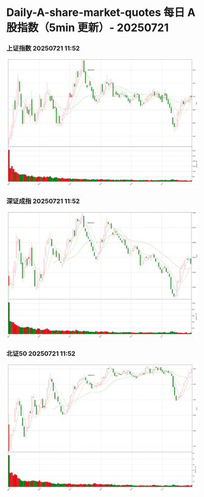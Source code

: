 
# Daily-A-share-market-quotes 每日 A 股指数（5min 更新）- 20250721

### 上证指数 20250721 11:52
![](./fig/2025/7/20250721-sh000001.png)

### 深证成指 20250721 11:52
![](./fig/2025/7/20250721-sz399001.png)

### 北证50 20250721 11:52
![](./fig/2025/7/20250721-bj899050.png)
